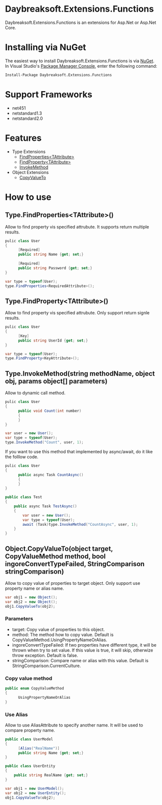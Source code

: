 # Daybreaksoft.Extensions.Functions
Daybreaksoft.Extensions.Functions is an extensions for Asp.Net or Asp.Net Core.
# Installing via NuGet
The easiest way to install Daybreaksoft.Extensions.Functions is via [NuGet](https://www.nuget.org/packages/Daybreaksoft.Extensions.Functions).  
In Visual Studio's [Package Manager Console](https://docs.microsoft.com/zh-cn/nuget/tools/package-manager-console), enter the following command:
```bash
Install-Package Daybreaksoft.Extensions.Functions
```
# Support Frameworks
- net451
- netstandard1.3
- netstandard2.0
# Features
- Type Extensions
  - [FindProperties&lt;TAttribute&gt;](#typefindpropertiestattribute)
  - [FindProperty&lt;TAttribute&gt;](#typefindpropertytattribute)
  - [InvokeMethod](#typeinvokemethodstring-methodname-object-obj-params-object-parameters)
- Object Extensions
  - [CopyValueTo](#objectcopyvaluetoobject-target-copyvaluemethod-method-bool-ingoreconverttypefailed-stringcomparison-stringcomparison)
# How to use
## Type.FindProperties&lt;TAttribute&gt;()
Allow to find property vis specified attrubute. It supports return multiple results.
```csharp
pulic class User
{
      [Required]
      public string Name {get; set;}
  
      [Required]
      public string Password {get; set;}
}

var type = typeof(User);
type.FindProperties<RequiredAttribute>();
```
## Type.FindProperty&lt;TAttribute&gt;()
Allow to find property vis specified attrubute. Only support return signle results.
```csharp
pulic class User
{
      [Key]
      public string UserId {get; set;}
}

var type = typeof(User);
type.FindProperty<KeyAttribute>();
```
## Type.InvokeMethod(string methodName, object obj, params object[] parameters)
Allow to dynamic call method.
```csharp
pulic class User
{
      public void Count(int number)
      {
      }
}

var user = new User();
var type = typeof(User);
type.InvokeMethod("Count", user, 1);
```
If you want to use this method that implemented by async/await, do it like the folllow code.
```csharp
pulic class User
{
      public async Task CountAsync()
      {
      }
}

public class Test
{
    public async Task TestAsync()
    {
        var user = new User();
        var type = typeof(User);
        await (Task)type.InvokeMethod("CountAsync", user, 1);
    }
}

```
## Object.CopyValueTo(object target, CopyValueMethod method, bool ingoreConvertTypeFailed, StringComparison stringComparison)
Allow to copy value of properties to target object. Only support use property name or alias name.  
```csharp
var obj1 = new Object();
var obj2 = new Object();
obj1.CopyValueTo(obj2);
```
### Parameters
- target: Copy value of properties to this object.
- method: The method how to copy value. Default is CopyValueMethod.UsingPropertyNameOrAlias.
- ingoreConvertTypeFailed: If two properties have different type, it will be thrown when try to set value. If this value is true, it will skip, otherwize throw exception. Default is false.
- stringComparison: Compare name or alias with this value. Default is StringComparison.CurrentCulture.
### Copy value method
```csharp
public enum CopyValueMethod
{
      UsingPropertyNameOrAlias
}
```
### Use Alias
Allow to use AliasAttribute to specify another name. It will be used to compare property name.
```csharp
public class UserModel
{
      [Alias("RealName")]
      public string Name {get; set;}
}

public class UserEntity
{
    public string RealName {get; set;}
}

var obj1 = new UserModel();
var obj2 = new UserEntity();
obj1.CopyValueTo(obj2);
```
